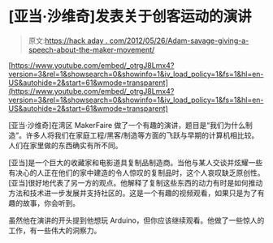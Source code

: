 # [亚当·沙维奇]发表关于创客运动的演讲

> 原文:[https://hack aday . com/2012/05/26/Adam-savage-giving-a-speech-about-the-maker-movement/](https://hackaday.com/2012/05/26/adam-savage-giving-a-speech-about-the-maker-movement/)

[https://www.youtube.com/embed/_otrgJ8Lmx4?version=3&rel=1&showsearch=0&showinfo=1&iv_load_policy=1&fs=1&hl=en-US&autohide=2&start=61&wmode=transparent](https://www.youtube.com/embed/_otrgJ8Lmx4?version=3&rel=1&showsearch=0&showinfo=1&iv_load_policy=1&fs=1&hl=en-US&autohide=2&start=61&wmode=transparent)

[亚当·沙维奇]在湾区 MakerFaire 做了一个有趣的演讲，题目是“我们为什么制造”。许多人将我们在家庭工程/黑客/制造等方面的飞跃与早期的计算机相比较。人们在家里做的东西确实有所不同。

[亚当]是一个巨大的收藏家和电影道具复制品制造商。当他与某人交谈并炫耀一些有决心的人正在他们的家中建造的令人惊叹的复制品时，这个人哀叹缺乏原创性。[亚当]很好地代表了另一方的观点。他解释了复制这些东西的动力有时是如何推动方法和技术进一步发展并支持社区的。这是一个有趣的视频观看，如果只是为了有趣的故事，你会听到。

虽然他在演讲的开头提到他想玩 Arduino，但你应该继续观看。他做了一些惊人的工作，有一些伟大的洞察力。